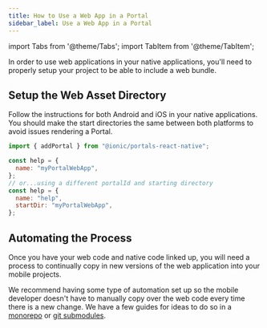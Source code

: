 ```yaml
---
title: How to Use a Web App in a Portal
sidebar_label: Use a Web App in a Portal
---
```


import Tabs from '@theme/Tabs';
import TabItem from '@theme/TabItem';

In order to use web applications in your native applications, you'll need to properly setup your project to be able to include a web bundle.

## Setup the Web Asset Directory

Follow the instructions for both Android and iOS in your native applications. You should make the start directories the same between both platforms to avoid issues rendering a Portal.

```javascript
import { addPortal } from "@ionic/portals-react-native";

const help = {
  name: "myPortalWebApp",
};
// or...using a different portalId and starting directory
const help = {
  name: "help",
  startDir: "myPortalWebApp",
};
```

## Automating the Process

Once you have your web code and native code linked up, you will need a process to continually copy in new versions of the web application into your mobile projects.

We recommend having some type of automation set up so the mobile developer doesn't have to manually copy over the web code every time there is a new change. We have a few guides for ideas to do so in a [monorepo](../tutorials/monorepo-example) or [git submodules](https://git-scm.com/book/en/v2/Git-Tools-Submodules).
